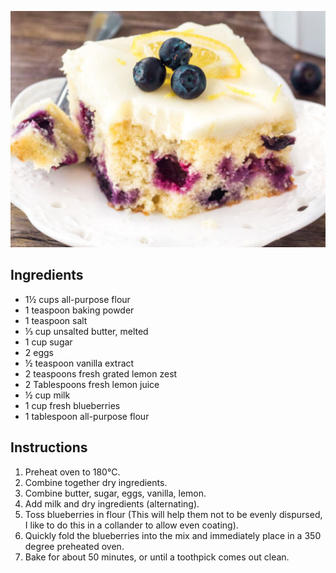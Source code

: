 ![image](/docs/assets/images/recipes/blueberry_lemon_cake.png)

## Ingredients
* 1½ cups all-purpose flour
* 1 teaspoon baking powder
* 1 teaspoon salt
* ⅓ cup unsalted butter, melted
* 1 cup sugar
* 2 eggs
* ½ teaspoon vanilla extract
* 2 teaspoons fresh grated lemon zest
* 2 Tablespoons fresh lemon juice
* ½ cup milk
* 1 cup fresh blueberries
* 1 tablespoon all-purpose flour

## Instructions
1. Preheat oven to 180°C.
2. Combine together dry ingredients.
3. Combine butter, sugar, eggs, vanilla, lemon.
4. Add milk and dry ingredients (alternating).
5. Toss blueberries in flour (This will help them not to be evenly dispursed, I like to do this in a collander to allow even coating).
6. Quickly fold the blueberries into the mix and immediately place in a 350 degree preheated oven.
7. Bake for about 50 minutes, or until a toothpick comes out clean.
